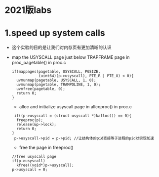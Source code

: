 # 2021版labs
# 1.speed up system calls
+ 这个实验的目的是让我们对内存页有更加清晰的认识
  
- map the USYSCALL page just below TRAPFRAME page in proc_pagetable() in proc.c
  ```
  if(mappages(pagetable, USYSCALL, PGSIZE,
              (uint64)(p->usyscall), PTE_R | PTE_U) < 0){
    uvmunmap(pagetable, USYSCALL, 1, 0);
    uvmunmap(pagetable, TRAMPOLINE, 1, 0);
    uvmfree(pagetable, 0);
    return 0;
  }
  ```
  - alloc and initialize usyscall page in allcoproc() in proc.c 
  ```
   if((p->usyscall = (struct usyscall *)kalloc()) == 0){
    freeproc(p);
    release(&p->lock);
    return 0;
  }
   p->usyscall->pid = p->pid; //让结构体的pid直接等于进程的pid以实现加速
  ```
  - free the page in freeproc()
  ```
  //free usyscall page
  if(p->usyscall)
    kfree((void*)p->usyscall);
  p->usyscall = 0;
  ```